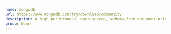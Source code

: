 ```yaml
---
name: mongodb
url: https://www.mongodb.com/try/download/community
description: A high-performance, open source, schema-free document-oriented database.
group: None
---
```

